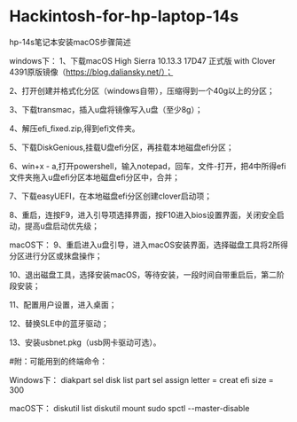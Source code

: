 # Hackintosh-for-hp-laptop-14s
hp-14s笔记本安装macOS步骤简述

windows下：
1、下载macOS High Sierra 10.13.3 17D47 正式版 with Clover 4391原版镜像（https://blog.daliansky.net/）；

2、打开创建并格式化分区（windows自带），压缩得到一个40g以上的分区；

3、下载transmac，插入u盘将镜像写入u盘（至少8g）；

4、解压efi_fixed.zip,得到efi文件夹。

5、下载DiskGenious,挂载U盘efi分区，再挂载本地磁盘efi分区；

6、win+x - a,打开powershell，输入notepad，回车，文件-打开，把4中所得efi文件夹拖入u盘efi分区本地磁盘efi分区中，合并；

7、下载easyUEFI，在本地磁盘efi分区创建clover启动项；

8、重启，连按F9，进入引导项选择界面，按F10进入bios设置界面，关闭安全启动，提高u盘启动优先级；


macOS下：
9、重启进入u盘引导，进入macOS安装界面，选择磁盘工具将2所得分区进行分区或抹盘操作；

10、退出磁盘工具，选择安装macOS，等待安装，一段时间自带重启后，第二阶段安装；

11、配置用户设置，进入桌面；

12、替换SLE中的蓝牙驱动；

13、安装usbnet.pkg（usb网卡驱动可选）。



#附：可能用到的终端命令：

Windows下：
 diakpart
 sel disk <disk id>
 list part
 sel <partition id>
 assign letter = <letter>
 creat efi size = 300
  
macOS下：
 diskutil list
 diskutil mount
 sudo spctl --master-disable

 
